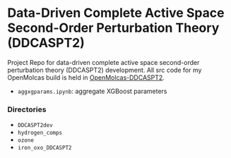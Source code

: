 Data-Driven Complete Active Space Second-Order Perturbation Theory (DDCASPT2)
=============
Project Repo for data-driven complete active space second-order perturbation theory (DDCASPT2) development. All src code for my OpenMolcas build is held in [OpenMolcas-DDCASPT2](https://github.com/ChemRacer/Test).

- `aggxgparams.ipynb`: aggregate XGBoost parameters

### Directories
- `DDCASPT2dev`
- `hydrogen_comps`
- `ozone`
- `iron_oxo_DDCASPT2`